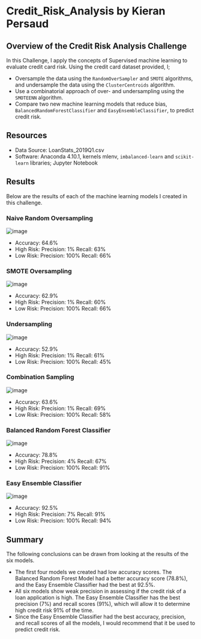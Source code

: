 # Credit_Risk_Analysis by Kieran Persaud

## Overview of the Credit Risk Analysis Challenge
In this Challenge, I apply the concepts of Supervised machine learning to evaluate credit card risk. Using the credit card dataset provided, I;
- Oversample the data using the ```RandomOverSampler``` and ```SMOTE``` algorithms, and undersample the data using the ```ClusterCentroids``` algorithm.
- Use a combinatorial approach of over- and undersampling using the ```SMOTEENN``` algorithm. 
- Compare two new machine learning models that reduce bias, ```BalancedRandomForestClassifier``` and ```EasyEnsembleClassifier```, to predict credit risk.

## Resources
- Data Source: LoanStats_2019Q1.csv
- Software: Anaconda 4.10.1, kernels mlenv, ```imbalanced-learn``` and ```scikit-learn``` libraries; Jupyter Notebook

## Results
Below are the results of each of the machine learning models I created in this challenge.

### Naive Random Oversampling

![image](https://user-images.githubusercontent.com/84286467/136702258-82996e19-a07e-4c41-9c28-d1e41c672c04.png)

- Accuracy: 64.6%
- High Risk: Precision: 1% Recall: 63%
- Low Risk: Precision: 100% Recall: 66%

### SMOTE Oversampling

![image](https://user-images.githubusercontent.com/84286467/136702461-0e8a4684-2a5a-46d4-b37b-e02716cf1ee1.png)

- Accuracy: 62.9%
- High Risk: Precision: 1% Recall: 60%
- Low Risk: Precision: 100% Recall: 66%

### Undersampling

![image](https://user-images.githubusercontent.com/84286467/136702610-e65dfc60-0e79-4737-b315-b695f6f702c6.png)

- Accuracy: 52.9%
- High Risk: Precision: 1% Recall: 61%
- Low Risk: Precision: 100% Recall: 45%

### Combination Sampling

![image](https://user-images.githubusercontent.com/84286467/136702666-3a55fcfd-f1ca-45bd-8f41-916fd9a2411b.png)

- Accuracy: 63.6%
- High Risk: Precision: 1% Recall: 69%
- Low Risk: Precision: 100% Recall: 58%

### Balanced Random Forest Classifier

![image](https://user-images.githubusercontent.com/84286467/136702820-1ba5aa29-8600-48d5-8c97-07bfaac1fe19.png)

- Accuracy: 78.8%
- High Risk: Precision: 4% Recall: 67%
- Low Risk: Precision: 100% Recall: 91%

### Easy Ensemble Classifier

![image](https://user-images.githubusercontent.com/84286467/136702875-84570591-ec70-44a2-839b-0fd5d39a7868.png)

- Accuracy: 92.5%
- High Risk: Precision: 7% Recall: 91%
- Low Risk: Precision: 100% Recall: 94%

## Summary
The following conclusions can be drawn from looking at the results of the six models.
- The first four models we created had low accuracy scores. The Balanced Random Forest Model had a better accuracy score (78.8%), and the Easy Ensemble Classifier had the best at 92.5%.
- All six models show weak precision in assessing if the credit risk of a loan application is high. The Easy Ensemble Classifier has the best precision (7%) and recall scores (91%), which will allow it to determine high credit risk 91% of the time.
- Since the Easy Ensemble Classifier had the best accuracy, precision, and recall scores of all the models, I would recommend that it be used to predict credit risk.

